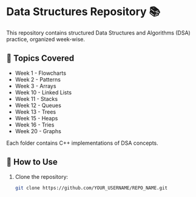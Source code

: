 # Data Structures Repository 📚

This repository contains structured Data Structures and Algorithms (DSA) practice, organized week-wise.

## 📌 Topics Covered
- Week 1 - Flowcharts
- Week 2 - Patterns
- Week 3 - Arrays
- Week 10 - Linked Lists
- Week 11 - Stacks
- Week 12 - Queues
- Week 13 - Trees
- Week 15 - Heaps
- Week 16 - Tries
- Week 20 - Graphs

Each folder contains C++ implementations of DSA concepts.

## 🚀 How to Use
1. Clone the repository:
   ```sh
   git clone https://github.com/YOUR_USERNAME/REPO_NAME.git

